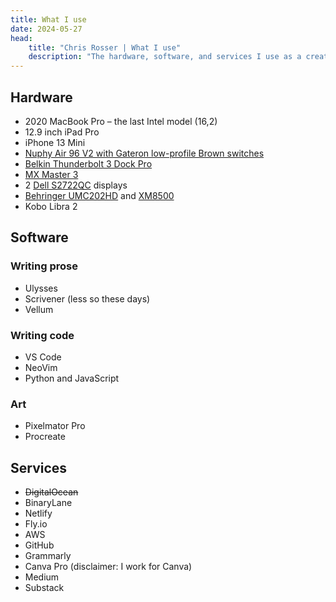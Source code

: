 ```yaml
---
title: What I use
date: 2024-05-27
head:
    title: "Chris Rosser | What I use"
    description: "The hardware, software, and services I use as a creative writer and developer."
---
```


## Hardware

* 2020 MacBook Pro &ndash; the last Intel model (16,2)
* 12.9 inch iPad Pro
* iPhone 13 Mini
* [Nuphy Air 96 V2 with Gateron low-profile Brown switches](https://amzn.to/3wP0hPS)
* [Belkin Thunderbolt 3 Dock Pro](https://amzn.to/3QZVstM)
* [MX Master 3](https://amzn.to/4dXkUKd)
* 2 [Dell S2722QC](https://amzn.to/4dXE82A) displays
* [Behringer UMC202HD](https://amzn.to/4ea8mj5) and [XM8500](https://amzn.to/3wSMV58)
* Kobo Libra 2

## Software

### Writing prose

* Ulysses
* Scrivener (less so these days)
* Vellum

### Writing code

* VS Code
* NeoVim
* Python and JavaScript

### Art

* Pixelmator Pro
* Procreate

## Services

* ~~DigitalOcean~~
* BinaryLane
* Netlify
* Fly.io
* AWS
* GitHub
* Grammarly
* Canva Pro (disclaimer: I work for Canva)
* Medium
* Substack